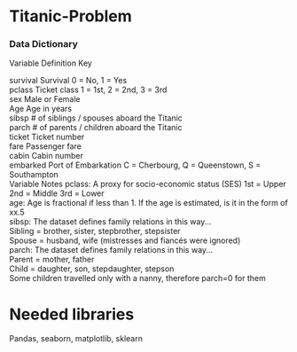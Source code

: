 # Titanic-Problem

### Data Dictionary
Variable Definition Key

survival Survival 0 = No, 1 = Yes </br>
pclass Ticket class 1 = 1st, 2 = 2nd, 3 = 3rd </br>
sex Male or Female </br>
Age Age in years </br>
sibsp # of siblings / spouses aboard the Titanic </br>
parch # of parents / children aboard the Titanic </br>
ticket Ticket number </br>
fare Passenger fare </br>
cabin Cabin number </br>
embarked Port of Embarkation C = Cherbourg, Q = Queenstown, S = Southampton </br>
Variable Notes pclass: A proxy for socio-economic status (SES) 1st = Upper 2nd = Middle 3rd = Lower </br>
age: Age is fractional if less than 1. If the age is estimated, is it in the form of xx.5 </br> 
sibsp: The dataset defines family relations in this way... </br>
Sibling = brother, sister, stepbrother, stepsister </br>
Spouse = husband, wife (mistresses and fiancés were ignored) </br>
parch: The dataset defines family relations in this way... </br>
Parent = mother, father </br>
Child = daughter, son, stepdaughter, stepson </br>
Some children travelled only with a nanny, therefore parch=0 for them </br>

# Needed libraries
Pandas, seaborn, matplotlib, sklearn

